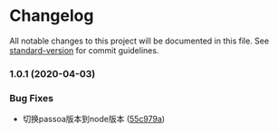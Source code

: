 # Changelog

All notable changes to this project will be documented in this file. See [standard-version](https://github.com/conventional-changelog/standard-version) for commit guidelines.

### 1.0.1 (2020-04-03)


### Bug Fixes

* 切换passoa版本到node版本 ([55c979a](https://github.com/pass0a/serialport/commit/55c979a0e670f7e30c2a618ac73f8003310ededb))
